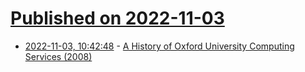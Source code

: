 # [Published on 2022-11-03](index.md)

* [2022-11-03, 10:42:48](https://news.ycombinator.com/item?id=33449192) - [A History of Oxford University Computing Services (2008)](https://web.archive.org/web/20130831034609/http://www.oucs.ox.ac.uk/internal/history/)
